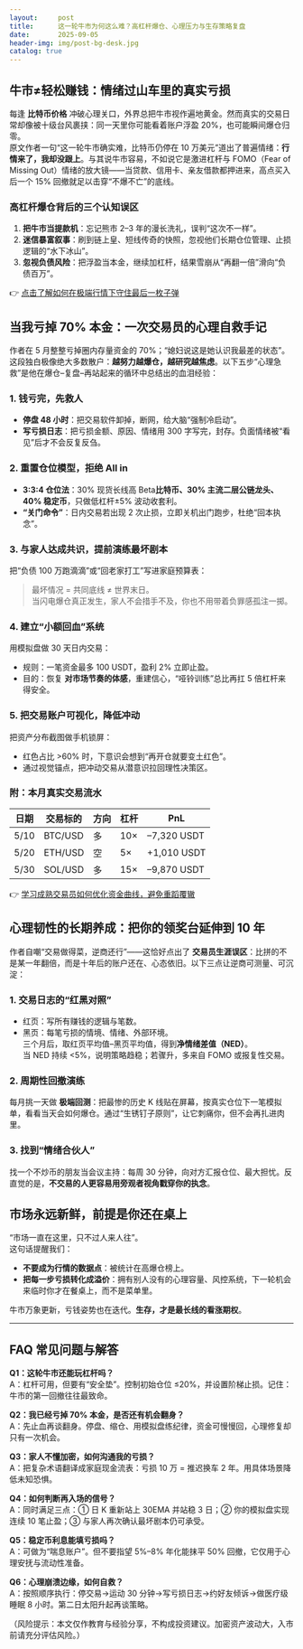 ```yaml
---
layout:     post
title:      这一轮牛市为何这么难？高杠杆爆仓、心理压力与生存策略复盘
date:       2025-09-05
header-img: img/post-bg-desk.jpg
catalog: true
---
```


## 牛市≠轻松赚钱：情绪过山车里的真实亏损

每逢 **比特币价格** 冲破心理关口，外界总把牛市视作遍地黄金。然而真实的交易日常却像被十级台风裹挟：同一天里你可能看着账户浮盈 20%，也可能瞬间爆仓归零。  
原文作者一句“这一轮牛市确实难，比特币仍停在 10 万美元”道出了普遍情绪：**行情来了，我却没跟上**。与其说牛市容易，不如说它是激进杠杆与 FOMO（Fear of Missing Out）情绪的放大镜——当贷款、信用卡、亲友借款都押进来，高点买入后一个 15% 回撤就足以击穿“不爆不亡”的底线。

### 高杠杆爆仓背后的三个认知误区
1. **把牛市当提款机**：忘记熊市 2–3 年的漫长洗礼，误判“这次不一样”。  
2. **迷信暴富叙事**：刷到链上皇、短线传奇的快照，忽视他们长期仓位管理、止损逻辑的“水下冰山”。  
3. **忽视负债风险**：把浮盈当本金，继续加杠杆，结果雪崩从“再翻一倍”滑向“负债百万”。

👉 [点击了解如何在极端行情下守住最后一枚子弹](https://okxdog.com/)

## 当我亏掉 70% 本金：一次交易员的心理自救手记

作者在 5 月整整亏掉圈内存量资金的 70%；“媳妇说这是她认识我最差的状态”。这段独白极像绝大多数散户：**越努力越爆仓，越研究越焦虑**。以下五步“心理急救”是他在爆仓–复盘–再站起来的循环中总结出的血泪经验：

### 1. 钱亏完，先救人
- **停盘 48 小时**：把交易软件卸掉，断网，给大脑“强制冷启动”。  
- **写亏损日志**：把亏损金额、原因、情绪用 300 字写完，封存。负面情绪被“看见”后才不会反复反刍。

### 2. 重置仓位模型，拒绝 All in
- **3:3:4 仓位法**：30% 现货长线高 Beta**比特币、30% 主流二层公链龙头、40% 稳定币**，只做低杠杆±5% 波动收套利。  
- **“关门命令”**：日内交易若出现 2 次止损，立即关机出门跑步，杜绝“回本执念”。

### 3. 与家人达成共识，提前演练最坏剧本
把“负债 100 万跑滴滴”或“回老家打工”写进家庭预算表：  
> 最坏情况 = 共同底线 ≠ 世界末日。  
当闪电爆仓真正发生，家人不会措手不及，你也不用带着负罪感孤注一掷。

### 4. 建立“小额回血”系统
用模拟盘做 30 天日内交易：  
- 规则：一笔资金最多 100 USDT，盈利 2% 立即止盈。  
- 目的：恢复 **对市场节奏的体感**，重建信心，“哑铃训练”总比再扛 5 倍杠杆来得安全。

### 5. 把交易账户可视化，降低冲动
把资产分布截图做手机锁屏：  
- 红色占比 >60% 时，下意识会想到“再开仓就要变土红色”。  
- 通过视觉锚点，把冲动交易从潜意识拉回理性决策区。

### 附：本月真实交易流水
| 日期 | 交易标的 | 方向 | 杠杆 | PnL |
|---|---|---|---|---|
| 5/10 | BTC/USD | 多 | 10× | –7,320 USDT |
| 5/20 | ETH/USD | 空 | 5× | +1,010 USDT |
| 5/30 | SOL/USD | 多 | 15× | –9,870 USDT |

👉 [学习成熟交易员如何优化资金曲线，避免重蹈覆辙](https://okxdog.com/)

## 心理韧性的长期养成：把你的领奖台延伸到 10 年

作者自嘲“交易做得菜，逆商还行”——这恰好点出了 **交易员生涯误区**：比拼的不是某一年翻倍，而是十年后的账户还在、心态依旧。以下三点让逆商可测量、可沉淀：

### 1. 交易日志的“红黑对照”
- 红页：写所有赚钱的逻辑与笔数。  
- 黑页：每笔亏损的情境、情绪、外部环境。  
三个月后，取红页平均值–黑页平均值，得到**净情绪差值（NED）**。  
当 NED 持续 <5%，说明策略趋稳；若骤升，多来自 FOMO 或报复性交易。

### 2. 周期性回撤演练
每月挑一天做 **极端回测**：把最惨的历史 K 线贴在屏幕，按真实仓位下一笔模拟单，看看当天会如何爆仓。通过“生锈钉子原则”，让它刺痛你，但不会再扎进肉里。

### 3. 找到“情绪合伙人”
找一个不炒币的朋友当会议主持：每周 30 分钟，向对方汇报仓位、最大担忧。反直觉的是，**不交易的人更容易用旁观者视角戳穿你的执念**。

## 市场永远新鲜，前提是你还在桌上

“市场一直在这里，只不过人来人往”。  
这句话提醒我们：

- **不要成为行情的数据点**：被统计在高爆仓榜上。  
- **把每一步亏损转化成溢价**：拥有别人没有的心理容量、风控系统，下一轮机会来临时你才在餐桌上，而不是菜单里。

牛市万象更新，亏钱姿势也在迭代。**生存，才是最长线的看涨期权**。

---

## FAQ 常见问题与解答

**Q1：这轮牛市还能玩杠杆吗？**  
A：杠杆可用，但要有“安全垫”。控制初始仓位 ≤20%，并设置阶梯止损。记住：牛市的第一回撤往往最致命。

**Q2：我已经亏掉 70% 本金，是否还有机会翻身？**  
A：先止血再谈翻身。停盘、缩仓、用模拟盘练纪律，资金可慢慢回，心理修复却只有一次机会。

**Q3：家人不懂加密，如何沟通我的亏损？**  
A：把复杂术语翻译成家庭现金流表：亏损 10 万 = 推迟换车 2 年。用具体场景降低未知恐惧。

**Q4：如何判断再入场的信号？**  
A：同时满足三点：① 日 K 重新站上 30EMA 并站稳 3 日；② 你的模拟盘实现连续 10 笔止盈；③ 与家人再次确认最坏剧本仍可承受。

**Q5：稳定币利息能填亏损吗？**  
A：可做为“喘息账户”。但不要指望 5%–8% 年化能抹平 50% 回撤，它仅用于心理安抚与流动性准备。

**Q6：心理崩溃边缘，如何自救？**  
A：按照顺序执行：停交易→运动 30 分钟→写亏损日志→约好友倾诉→做医疗级睡眠 8 小时。第二日太阳升起再谈策略。

（风险提示：本文仅作教育与经验分享，不构成投资建议。加密资产波动大，入市前请充分评估风险。）